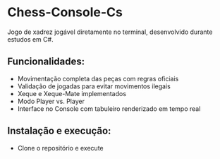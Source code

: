 # Chess-Console-Cs
Jogo de xadrez jogável diretamente no terminal, desenvolvido durante estudos em C#.

## Funcionalidades:
- Movimentação completa das peças com regras oficiais
- Validação de jogadas para evitar movimentos ilegais
- Xeque e Xeque-Mate implementados
- Modo Player vs. Player
- Interface no Console com tabuleiro renderizado em tempo real

## Instalação e execução:
- Clone o repositório e execute 
